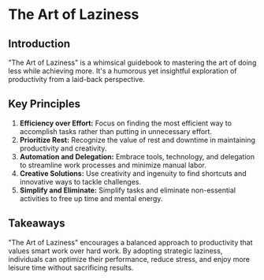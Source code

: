 # The Art of Laziness

## Introduction
"The Art of Laziness" is a whimsical guidebook to mastering the art of doing less while achieving more. It's a humorous yet insightful exploration of productivity from a laid-back perspective.

## Key Principles
1. **Efficiency over Effort:** Focus on finding the most efficient way to accomplish tasks rather than putting in unnecessary effort.
2. **Prioritize Rest:** Recognize the value of rest and downtime in maintaining productivity and creativity.
3. **Automation and Delegation:** Embrace tools, technology, and delegation to streamline work processes and minimize manual labor.
4. **Creative Solutions:** Use creativity and ingenuity to find shortcuts and innovative ways to tackle challenges.
5. **Simplify and Eliminate:** Simplify tasks and eliminate non-essential activities to free up time and mental energy.

## Takeaways
"The Art of Laziness" encourages a balanced approach to productivity that values smart work over hard work. By adopting strategic laziness, individuals can optimize their performance, reduce stress, and enjoy more leisure time without sacrificing results.

